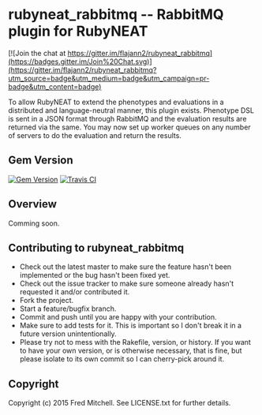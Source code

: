 # rubyneat_rabbitmq -- RabbitMQ plugin for RubyNEAT

[![Join the chat at https://gitter.im/flajann2/rubyneat_rabbitmq](https://badges.gitter.im/Join%20Chat.svg)](https://gitter.im/flajann2/rubyneat_rabbitmq?utm_source=badge&utm_medium=badge&utm_campaign=pr-badge&utm_content=badge)

To allow RubyNEAT to extend the phenotypes and evaluations in a
distributed and language-neutral manner, this plugin exists.
Phenotype DSL is sent in a JSON format through RabbitMQ and the
evaluation results are returned via the same. You may now set up
worker queues on any number of servers to do the evaluation
and return the results.

## Gem Version
[![Gem Version](https://badge.fury.io/rb/rubyneat_rabbitmq.png)](http://badge.fury.io/rb/rubyneat_rabbitmq)
[![Travis CI](https://travis-ci.org/flajann2/rubyneat_rabbitmq.svg?branch=master)](https://travis-ci.org/flajann2/rubyneat_rabbitmq)

## Overview
Comming soon.


## Contributing to rubyneat_rabbitmq
 
* Check out the latest master to make sure the feature hasn't been implemented or the bug hasn't been fixed yet.
* Check out the issue tracker to make sure someone already hasn't requested it and/or contributed it.
* Fork the project.
* Start a feature/bugfix branch.
* Commit and push until you are happy with your contribution.
* Make sure to add tests for it. This is important so I don't break it in a future version unintentionally.
* Please try not to mess with the Rakefile, version, or history. If you want to have your own version, or is otherwise necessary, that is fine, but please isolate to its own commit so I can cherry-pick around it.

## Copyright

Copyright (c) 2015 Fred Mitchell. See LICENSE.txt for
further details.

